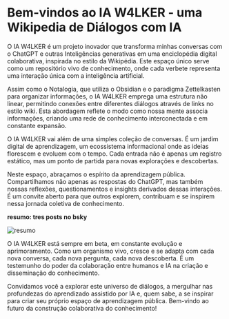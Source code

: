# Bem-vindos ao IA W4LKER - uma Wikipedia de Diálogos com IA

O IA W4LKER é um projeto inovador que transforma minhas conversas com o ChatGPT e outras Inteligências generativas em uma enciclopédia digital colaborativa, inspirada no estilo da Wikipédia. Este espaço único serve como um repositório vivo de conhecimento, onde cada verbete representa uma interação única com a inteligência artificial.

Assim como o Notalogia, que utiliza o Obsidian e o paradigma Zettelkasten para organizar informações, o IA W4LKER emprega uma estrutura não linear, permitindo conexões entre diferentes diálogos através de links no estilo wiki. Esta abordagem reflete o modo como nossa mente associa informações, criando uma rede de conhecimento interconectada e em constante expansão.

O IA W4LKER vai além de uma simples coleção de conversas. É um jardim digital de aprendizagem, um ecossistema informacional onde as ideias florescem e evoluem com o tempo. Cada entrada não é apenas um registro estático, mas um ponto de partida para novas explorações e descobertas.

Neste espaço, abraçamos o espírito da aprendizagem pública. Compartilhamos não apenas as respostas do ChatGPT, mas também nossas reflexões, questionamentos e insights derivados dessas interações. É um convite aberto para que outros explorem, contribuam e se inspirem nessa jornada coletiva de conhecimento.


**resumo: tres posts no bsky**


![resumo](https://i.postimg.cc/90XSWYQK/image.png)



O IA W4LKER está sempre em beta, em constante evolução e aprimoramento. Como um organismo vivo, cresce e se adapta com cada nova conversa, cada nova pergunta, cada nova descoberta. É um testemunho do poder da colaboração entre humanos e IA na criação e disseminação do conhecimento.

Convidamos você a explorar este universo de diálogos, a mergulhar nas profundezas do aprendizado assistido por IA e, quem sabe, a se inspirar para criar seu próprio espaço de aprendizagem pública. Bem-vindo ao futuro da construção colaborativa do conhecimento!
